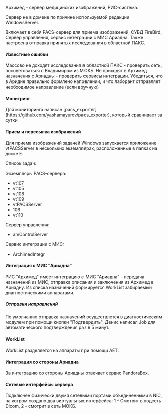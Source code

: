 Архимед - сервер медицинских изображений, РИС-система. 

Сервер не в домене по причине используемой редакции WindowsServer.

Включает в себя PACS-сервер для приема изображений, СУБД FireBird, Сервер управления, сервис интеграции с МИС Ариадна.
Также настроена отправка принятых исследования в областной ПАКС.

#### Известные ошибки

Массово не доходят исследования в областной ПАКС - проверить сеть, посоветоваться с Владимиром из МОКБ.
Не приходят в Архимед назначения с Ариадны - проверить сервисы интеграции. Убедиться, что в Аридне правильно формлено напрвлении, и что лаборант отправляет необходимое направление (если вручную)


#### Монитринг

Для мониторинга написан [pacs_exporter] (https://github.com/yashamayurov/pacs_exporter), который сравнивает за сутки

#### Прием и пересылка изображений

Для приема изображений задачей Windows запускается приложение vtPACSServer в нескольких экземплярах, расположенные в папках на диске E.

Список задач:

Экземпляры PACS-сервера:
- vt107
- vt105
- vt108
- vt109
- vtPACSServer
- 106
- vt110

Сервер управления:
- amControlServer

Сервис интеграции с МИС:
- ArchimedIntegr


#### Интеграция с МИС "Ариадна"
РИС "Архимед" имеет интеграцию с МИС "Ариадна" - передача назначений из МИС, отправка описания и заключения из Архимед в Ариадну. Из списка назначений формируется WorkList забираемый диагностическими аппаратами.

##### Отправки направлений 
По умолчанию отправка назначений осуществлется в диагностическим модулем при помощи кнопки "Подтвердить", Денис написал Job для автоматического подтверждения раз в 5 минут.

#### WorkList
WorkList разделяется на аппараты при помощи AET.

#### Интеграция со стороны Ариадна
За интеграцию со стороны Ариадны отвечает сервис PandoraBox. 

#### Сетевые интерфейсы сервера
Подключен физически двумя сетевыми портами объединенными в NIC, на котром создано два виртуальных интерфейса: 1 - Смотрит в подсеть Dicom, 2 - смотрит в сеть МОКБ.

